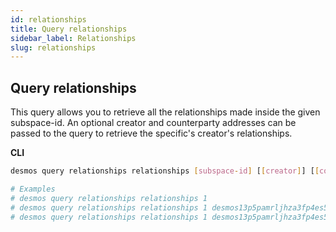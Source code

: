 ```yaml
---
id: relationships
title: Query relationships
sidebar_label: Relationships
slug: relationships
---
```


## Query relationships
This query allows you to retrieve all the relationships made inside the given subspace-id.
An optional creator and counterparty addresses can be passed to the query to retrieve the specific's creator's relationships.

**CLI**
```bash
desmos query relationships relationships [subspace-id] [[creator]] [[counterparty]]

# Examples
# desmos query relationships relationships 1
# desmos query relationships relationships 1 desmos13p5pamrljhza3fp4es5m3llgmnde5fzcpq6nud
# desmos query relationships relationships 1 desmos13p5pamrljhza3fp4es5m3llgmnde5fzcpq6nud desmos159axlj0mkvch02f95t5tkghychyeueaslk6r8f
```